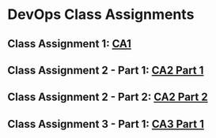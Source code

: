 DevOps Class Assignments
=========================

Class Assignment 1: [CA1](/ca1/readmeCA1.md)
------------------
Class Assignment 2 - Part 1: [CA2  Part 1](/ca2/part1/readmeCA2part1.md)
------------------
Class Assignment 2 - Part 2: [CA2  Part 2](/ca2/part2/readmeCA2part2.md)
------------------
Class Assignment 3 - Part 1: [CA3  Part 1](/ca3/part1/readmeCA3part1.md)
------------------